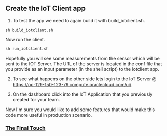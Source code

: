 ## Create the IoT Client app ##

1. To test the app we need to again build it with build_iotclient.sh.
```
sh build_iotclient.sh
```
Now run the client.
```
sh run_iotclient.sh
```
Hopefully you will see some measurements from the sensor which will be sent to the IOT Server. The URL of the server is located in the conf file that you provide as an input parameter (in the shell script) to the iotclient app.

2. To see what happens on the other side lets login to the IoT Server @ https://oc-129-150-123-79.compute.oraclecloud.com/ui/

3. On the dashboard click into the IoT Application that you previously created for your team.

Now I'm sure you would like to add some features that would make this code more useful in production scenario.

### [The Final Touch](iotclientfinaltouch.md) ###
